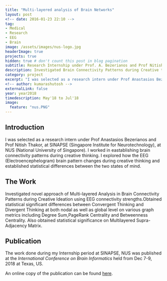 ```yaml
---
title: "Multi-layered analysis of Brain Networks"
layout: post
<!-- date: 2016-01-23 22:10 -->
tag:
- Medical
- Research
- EEG
- Brain
image: /assets/images/nus-logo.jpg
headerImage: true
projects: true
hidden: true # don't count this post in blog pagination
subtitle: Research Internship under Prof. A. Bezerianos and Prof Nitish Thakor, NUS Singapore
description: Investigated Brain Connectivity Patterns during Creative thinking. Also obtained statistically significant differences in brain connvectivity during convergent and divergent thinking.
category: project
excerpt: "I was selected as a research intern under Prof Anastasios Bezerianos and Prof Nitish Thakor, at SINAPSE (Singapore Institute for Neurotechnology), at NUS (National University of Singapore). I worked in eastablishing brain connectivity patterns during creative thinking. I explored how the EEG (Electroencephelogram) brain pattern changes during creative thinking and established statistical differences between the two states of mind."
<!-- author: kumarashutosh -->
externalLink: false
year: year2018
timedescription: May'18 to Jul'18
image:
  feature: "nus.PNG"
---
```


## Introduction

I was selected as a research intern under Prof Anastasios Bezerianos and Prof Nitish Thakor, at SINAPSE (Singapore Institute for Neurotechnology), at NUS (National University of Singapore). I worked in eastablishing brain connectivity patterns during creative thinking. I explored how the EEG (Electroencephelogram) brain pattern changes during creative thinking and established statistical differences between the two states of mind.

## The Work

Investigated novel approach of Multi-layered Analysis in Brain Connectivity Patterns during Creative Ideation using EEG connectivity strengths.Obtained statistical significant differences between Convergent Thinking and Divergent Thinking at both nodal as well as global level on various graph metrics including Degree Sum,PageRank Centrality and Betweenness Centrality. Also obtained statistical significance on Multilayered Supra-Adjacency Matrix.

## Publication

The work done during my Internship period at SINAPSE, NUS was published at the *International Conference on Brain Informatics* held from Dec 7-9, 2018 at Texas, US.

An online copy of the publication can be found [here](https://link.springer.com/chapter/10.1007/978-3-030-05587-5_28).
